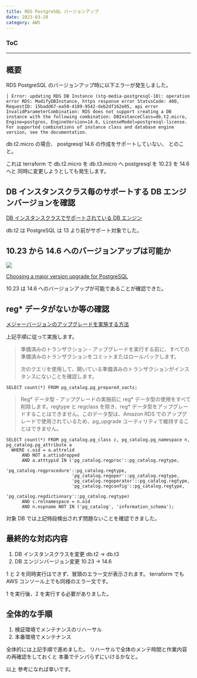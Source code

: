 ```yaml
---
title: RDS PostgreSQL バージョンアップ
date: 2023-03-20
category: AWS
---
```


<div class="toc">
<div class="toc-content">
<h3 class="menu-label">ToC</h3>
<!-- toc -->
</div>
</div>

---

## 概要

RDS PostgreSQL のバージョンアップ時に以下エラーが発生しました。

```
│ Error: updating RDS DB Instance (stg-media-postgresql-10): operation error RDS: ModifyDBInstance, https response error StatusCode: 400, RequestID: 15badd67-ea50-4189-9542-deb2df162e05, api error InvalidParameterCombination: RDS does not support creating a DB instance with the following combination: DBInstanceClass=db.t2.micro, Engine=postgres, EngineVersion=14.6, LicenseModel=postgresql-license. For supported combinations of instance class and database engine version, see the documentation.
```

db.t2.micro の場合、 postgresql 14.6 の作成をサポートしていない、
とのこと。

これは terraform で
db.t2.micro を db.t3.micro へ
postgresql を 10.23 を 14.6 へと
同時に変更しようとしても発生します。

## DB インスタンスクラス毎のサポートする DB エンジンバージョンを確認

[DB インスタンスクラスでサポートされている DB エンジン](https://docs.aws.amazon.com/ja_jp/AmazonRDS/latest/UserGuide/Concepts.DBInstanceClass.html#Concepts.DBInstanceClass.Support)

db.t2 は PostgreSQL は 13 より前がサポート対象でした。

## 10.23 から 14.6 へのバージョンアップは可能か

![](https://i.imgur.com/MCMwjkj.png)

[Choosing a major version upgrade for PostgreSQL](https://docs.aws.amazon.com/AmazonRDS/latest/UserGuide/USER_UpgradeDBInstance.PostgreSQL.html#USER_UpgradeDBInstance.PostgreSQL.MajorVersion)

10.23 は 14.6 へのバージョンアップが可能であることが確認できた。

## reg\* データがないか等の確認

[メジャーバージョンのアップグレードを実施する方法](https://docs.aws.amazon.com/ja_jp/AmazonRDS/latest/UserGuide/USER_UpgradeDBInstance.PostgreSQL.html#USER_UpgradeDBInstance.PostgreSQL.MajorVersion.Process)

上記手順に従って実施します。

> 準備済みのトランザクション - アップグレードを実行する前に、すべての準備済みのトランザクションをコミットまたはロールバックします。
>
> 次のクエリを使用して、開いている準備済みのトランザクションがインスタンスにないことを確認します。

```
SELECT count(*) FROM pg_catalog.pg_prepared_xacts;
```

> Reg* データ型 - アップグレードの実施前に reg* データ型の使用をすべて削除します。regtype と regclass を除き、reg\* データ型をアップグレードすることはできません。このデータ型は、Amazon RDS でのアップグレードで使用されているため、pg_upgrade ユーティリティで維持することはできません。

```
SELECT count(*) FROM pg_catalog.pg_class c, pg_catalog.pg_namespace n, pg_catalog.pg_attribute a
  WHERE c.oid = a.attrelid
      AND NOT a.attisdropped
      AND a.atttypid IN ('pg_catalog.regproc'::pg_catalog.regtype,
                         'pg_catalog.regprocedure'::pg_catalog.regtype,
                         'pg_catalog.regoper'::pg_catalog.regtype,
                         'pg_catalog.regoperator'::pg_catalog.regtype,
                         'pg_catalog.regconfig'::pg_catalog.regtype,
                         'pg_catalog.regdictionary'::pg_catalog.regtype)
      AND c.relnamespace = n.oid
      AND n.nspname NOT IN ('pg_catalog', 'information_schema');
```

対象 DB では上記特段検出されず問題ないことを確認できました。

## 最終的な対応内容

1. DB インスタンスクラスを変更 db.t2 → db.t3
2. DB エンジンバージョン変更 10.23 → 14.6

1 と 2 を同時実行はできず、冒頭のエラー文が表示されます。
terraform でも AWS コンソール上でも同様のエラー文です。

1 を実行後、2 を実行する必要がありました。

## 全体的な手順

1. 検証環境でメンテナンスのリハーサル
2. 本番環境でメンテナンス

全体的には上記手順で進めました。
リハーサルで全体のメンテ時間と作業内容の再確認をしておくと
本番でテンパらずにいけるかなと。

以上
参考になれば幸いです。
